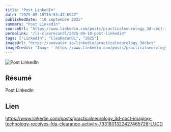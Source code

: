 ```yaml
---
title: "Post LinkedIn"
date: "2025-09-10T16:53:47.694Z"
publishedDate: "10 septembre 2025"
summary: "Post LinkedIn"
sourceUrl: "https://www.linkedin.com/posts/practicalneurology_3d-cbct-imaging-technology-receives-fda-clearance-activity-7331801322427465728-LUCD"
permalink: "/li-clearecondl/2025-09-10-post-linkedin"
tags: ["LinkedIn", "CleaReconDL", "2025"]
imageUrl: "https://unavatar.io/linkedin/practicalneurology_3dcbct"
imageCredit: "Image — https://www.linkedin.com/posts/practicalneurology_3d-cbct-imaging-technology-receives-fda-clearance-activity-7331801322427465728-LUCD"
---
```


![Post LinkedIn](https://unavatar.io/linkedin/practicalneurology_3dcbct)

## Résumé

Post LinkedIn

## Lien

https://www.linkedin.com/posts/practicalneurology_3d-cbct-imaging-technology-receives-fda-clearance-activity-7331801322427465728-LUCD
